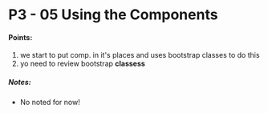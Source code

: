 
# P3 - 05 Using the Components

#### Points:
  1. we start to put comp. in it's places and uses bootstrap classes to do this
  2. yo need to review bootstrap **classess**

##### Notes:
 * No noted for now!

